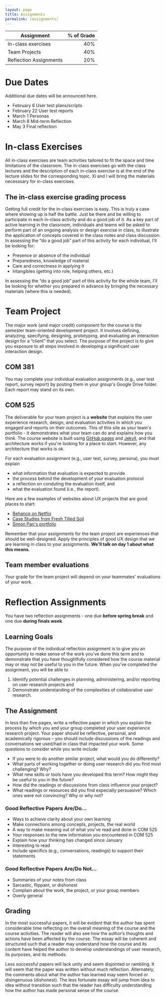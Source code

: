 ```yaml
---
layout: page
title: Assignments
permalink: /assignments/
---
```


| Assignment       | % of Grade           | 
| ------------- |-------------:| 
| In-class exercises     | 40% |
| Team Projects     | 40%  |
| Reflection Assignments | 20% |

# Due Dates

Additional due dates will be announced here.

- February 6 User test plans/scripts 
- February 22 User test reports
- March 1 Personas 
- March 8 Mid-term Reflection
- May 3 Final reflection 

# In-class ExercisesAll in-class exercises are team activities tailored to fit the space and time limitations of the classroom. The in-class exercises go with the class lectures and the description of each in-class exercise is at the end of the lecture slides for the corresponding topic. Xi and I will bring the materials necesssary for in-class exercises.
## The in-class exercise grading process 
Getting full credit for the in-class exercises is easy. This is truly a case where showing up is half the battle. Just be there and be willing to participate in each in-class activity and do a good job of it. As a key part of active learning in the classroom, individuals and teams will be asked to perform part of an ongoing analysis or design exercise in class, to illustrate the application of concepts covered in the class notes and class discussion. In assessing the “do a good job” part of this activity for each individual, I'll be looking for:
- Presence or absence of the individual- Preparedness, knowledge of material- Care and correctness in applying it- Intangibles (getting into role, helping others, etc.)
In assessing the “do a good job” part of this activity for the whole team, I'll be looking for whether you prepared in advance by bringing the necessary materials (where this is needed).
# Team Project The major work (and major credit) component for the course is the semester team-oriented development project. It involves defining, analyzing, specifying, designing, prototyping, and evaluating an interaction design for a “client” that you select. The purpose of the project is to give you exposure to all steps involved in developing a significant user interaction design. 

## COM 381

You may complete your individual evaluation assignments (e.g., user test report, survey report) by posting them in your group's Google Drive folder. Each report may stand on its own.

## COM 525

The deliverable for your team project is a **website** that explains the user experience research, design, and evaluation activities in which you engaged and reports on their outcomes. This of this site as your team's portfolio - it demonstrates what your team can do and explains how you think. The course website is built using [GitHub pages](https://pages.github.com/) and [Jekyll](https://jekyllrb.com/docs/github-pages/), and that architecture works if you're looking for a place to start. However, any architecture that works is ok.

For each evaluation assignment (e.g., user test, survey, persona), you must explain 

- what information that evaluation is expected to provide
- the process behind the development of your evaluation protocol
- a reflection on conduting the evaluation itself, and 
- what the evaluation found (i.e., the report).

Here are a few examples of websites about UX projects that are good places to start:

- [Behance on Netflix](https://www.behance.net/gallery/18246173/UX-Case-Study-The-Netflix-Screening-Room)
- [Case Studies from Fresh Tilled Soil](http://www.freshtilledsoil.com/work/)
- [Simon Pan's portfolio](http://simonpan.com/)
Remember that your assignments for the team project are experiences that should be well-designed. Apply the principles of good UX design that we are learning in class to your assignments. **We'll talk on day 1 about what this means.**## Team member evaluations Your grade for the team project will depend on your teammates' evaluations of your work.

# Reflection Assignments

You have two reflection assignments - one due **before spring break** and one due **during finals week**.

## Learning Goals	The purpose of the individual reflection assignment is to give you an opportunity to make sense of the work you’ve done this term and to demonstrate that you have thoughtfully considered how the course material may or may not be useful to you in the future. When you’ve completed the assignment, you will be able to
1.	Identify potential challenges in planning, administering, and/or reporting on user research projects and2.	Demonstrate understanding of the complexities of collaborative user research.## The	Assignment	In less than five pages, write a reflective paper in which you explain the process by which you and your group completed your user experience research project. Your paper should be reflective, personal, and academically rigorous – you should include discussions of the readings and conversations we used/had in class that impacted your work. Some questions to consider while you write include- If you were to do another similar project, what would you do differently? - What parts of working together or doing user research did you find most challenging? Why? - What new skills or tools have you developed this term? How might they be useful to you in the future?- How did the readings or discussions from class influence your project?- What readings or resources did you find especially persuasive? Which ones were not convincing? Why or why not?

### Good Reflective Papers Are/Do…
 - Ways to achieve clarity about your own learning- Make connections among concepts, projects, the real world- A way to make meaning out of what you’ve read and done in COM 525- Your responses to the new information you encountered in COM 525- Explain how your thinking has changed since January- Interesting to read- Include specifics (e.g., conversations, readings) to support their statements
### Good Reflective Papers Are/Do Not…
- Summaries of your notes from class- Sarcastic, flippant, or dishonest- Complain about the work, the project, or your group members- Overly general## Grading	In the most successful papers, it will be evident that the author has spent considerable time reflecting on the overall meaning of the course and the course activities. The reader will also see how the author’s thoughts and actions have been affected by the course. The essay will be coherent and structured such that a reader may understand how the course and its content have helped the author to develop understandings of user research, its purposes, and its methods.Less successful papers will lack unity and seem disjointed or rambling. It will seem that the paper was written without much reflection. Alternately, the comments about what the author has learned may seem forced or disingenuous (dishonest). The less fortunate essay will jump from idea to idea without transition such that the reader has difficulty understanding how the author has made personal sense of the course.
